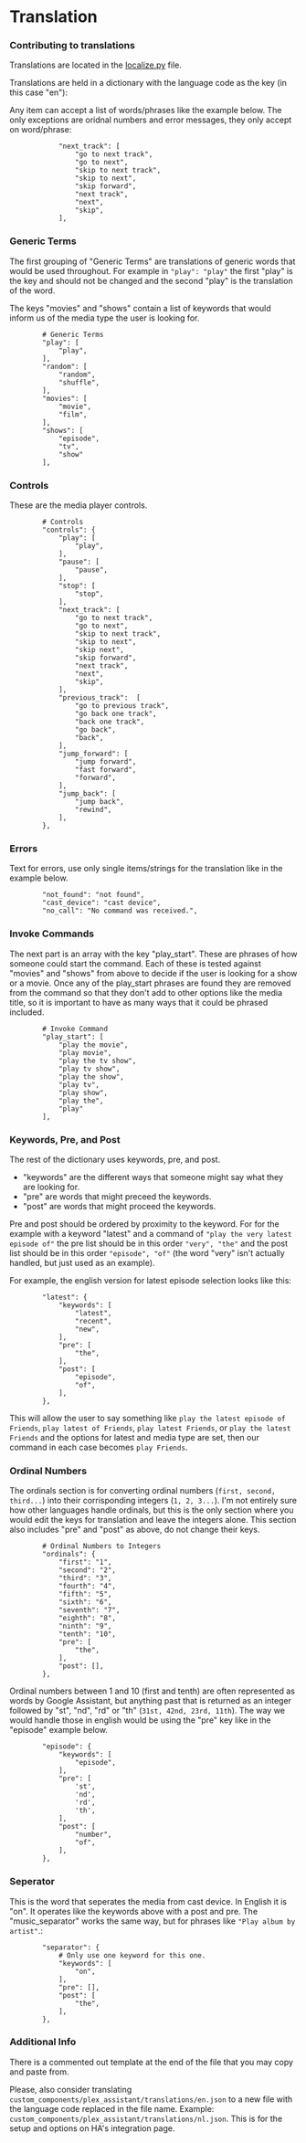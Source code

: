 # Translation

### Contributing to translations

Translations are located in the [localize.py](https://github.com/maykar/plex_assistant/blob/master/custom_components/plex_assistant/localize.py) file.

Translations are held in a dictionary with the language code as the key (in this case "en"):

Any item can accept a list of words/phrases like the example below. The only exceptions are oridnal numbers and error messages, they only accept on word/phrase:

```
            "next_track": [
                "go to next track",
                "go to next",
                "skip to next track",
                "skip to next",
                "skip forward",
                "next track",
                "next",
                "skip",
            ],
```

### Generic Terms

The first grouping of "Generic Terms" are translations of generic words that would be used throughout.
For example in `"play": "play"` the first "play" is the key and should not be changed and the second "play" is the translation of the word.

The keys "movies" and "shows" contain a list of keywords that would inform us of the media type the user is looking for.

```
        # Generic Terms
        "play": [
            "play",
        ],
        "random": [
            "random",
            "shuffle",
        ],
        "movies": [
            "movie",
            "film",
        ],
        "shows": [
            "episode",
            "tv",
            "show"
        ],
```

### Controls

These are the media player controls.

```
        # Controls
        "controls": {
            "play": [
                "play",
            ],
            "pause": [
                "pause",
            ],
            "stop": [
                "stop",
            ],
            "next_track": [
                "go to next track",
                "go to next",
                "skip to next track",
                "skip to next",
                "skip next",
                "skip forward",
                "next track",
                "next",
                "skip",
            ],
            "previous_track":  [
                "go to previous track",
                "go back one track",
                "back one track",
                "go back",
                "back",
            ],
            "jump_forward": [
                "jump forward",
                "fast forward",
                "forward",
            ],
            "jump_back": [
                "jump back",
                "rewind",
            ],
        },
```

### Errors

Text for errors, use only single items/strings for the translation like in the example below.

```
        "not_found": "not found",
        "cast_device": "cast device",
        "no_call": "No command was received.",
```

### Invoke Commands

The next part is an array with the key "play_start". These are phrases of how someone could start the command.
Each of these is tested against "movies" and "shows" from above to decide if the user is looking for a show or a movie.
Once any of the play_start phrases are found they are removed from the command so that they don't add to other options like
the media title, so it is important to have as many ways that it could be phrased included.
```
        # Invoke Command
        "play_start": [
            "play the movie",
            "play movie",
            "play the tv show",
            "play tv show",
            "play the show",
            "play tv",
            "play show",
            "play the",
            "play"
        ],
```

### Keywords, Pre, and Post

The rest of the dictionary uses keywords, pre, and post.
* "keywords" are the different ways that someone might say what they are looking for.
* "pre" are words that might preceed the keywords.
* "post" are words that might proceed the keywords.

Pre and post should be ordered by proximity to the keyword. For for the example with a keyword "latest" and a command of `"play the very latest episode of"` the pre list should be in this order `"very", "the"` and the post list should be in this order `"episode", "of"` (the word "very" isn't actually handled, but just used as an example).

For example, the english version for latest episode selection looks like this:
```
        "latest": {
            "keywords": [
                "latest",
                "recent",
                "new",
            ],
            "pre": [
                "the",
            ],
            "post": [
                "episode",
                "of",
            ],
        },
```
This will allow the user to say something like `play the latest episode of Friends`, `play latest of Friends`, `play latest Friends`, or `play the latest Friends`
and the options for latest and media type are set, then our command in each case becomes `play Friends`.


### Ordinal Numbers

The ordinals section is for converting ordinal numbers (`first, second, third...`) into their corrisponding integers (`1, 2, 3...`). I'm not entirely sure how other languages handle ordinals, but this is the only section where you would edit the keys for translation and leave the integers alone. This section also includes "pre" and "post" as above, do not change their keys.

```
        # Ordinal Numbers to Integers
        "ordinals": {
            "first": "1",
            "second": "2",
            "third": "3",
            "fourth": "4",
            "fifth": "5",
            "sixth": "6",
            "seventh": "7",
            "eighth": "8",
            "ninth": "9",
            "tenth": "10",
            "pre": [
                "the",
            ],
            "post": [],
        },
```

Ordinal numbers between 1 and 10 (first and tenth) are often represented as words by Google Assistant, but anything past that is returned as an integer followed by "st", "nd", "rd" or "th" (`31st, 42nd, 23rd, 11th`). The way we would handle those in english would be using the "pre" key like in the "episode" example below.

```
        "episode": {
            "keywords": [
                "episode",
            ],
            "pre": [
                'st',
                'nd',
                'rd',
                'th',
            ],
            "post": [
                "number",
                "of",
            ],
        },
```

### Seperator

This is the word that seperates the media from cast device. In English it is "on". It operates like the keywords above with a post and pre. The "music_separator" works the same way, but for phrases like `"Play album by artist"`.:

```
        "separator": {
            # Only use one keyword for this one.
            "keywords": [
                "on",
            ],
            "pre": [],
            "post": [
                "the",
            ],
        },
```

### Additional Info

There is a commented out template at the end of the file that you may copy and paste from.

Please, also consider translating `custom_components/plex_assistant/translations/en.json` to a new file with the language code replaced in the file name. Example: `custom_components/plex_assistant/translations/nl.json`. This is for the setup and options on HA's integration page.
